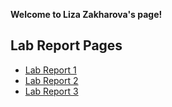 **Welcome to Liza Zakharova's page!**

## Lab Report Pages

- [Lab Report 1](lab-report-1-week-2.html)
- [Lab Report 2](lab-report-2-week-4.html)
- [Lab Report 3](lab-report-3-week-6.html)
